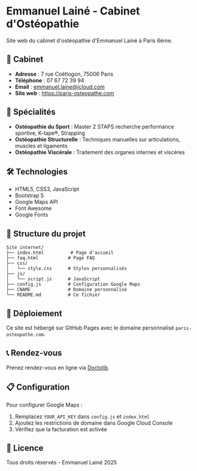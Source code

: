 # Emmanuel Lainé - Cabinet d'Ostéopathie

Site web du cabinet d'ostéopathie d'Emmanuel Lainé à Paris 6ème.

## 🏥 Cabinet

- **Adresse** : 7 rue Coëtlogon, 75006 Paris
- **Téléphone** : 07 67 72 39 94
- **Email** : emmanuel.laine@icloud.com
- **Site web** : https://paris-osteopathe.com

## 🎯 Spécialités

- **Ostéopathie du Sport** : Master 2 STAPS recherche performance sportive, K-tape®, Strapping
- **Ostéopathie Structurelle** : Techniques manuelles sur articulations, muscles et ligaments
- **Ostéopathie Viscérale** : Traitement des organes internes et viscères

## 🛠️ Technologies

- HTML5, CSS3, JavaScript
- Bootstrap 5
- Google Maps API
- Font Awesome
- Google Fonts

## 📁 Structure du projet

```
Site internet/
├── index.html          # Page d'accueil
├── faq.html           # Page FAQ
├── css/
│   └── style.css      # Styles personnalisés
├── js/
│   └── script.js      # JavaScript
├── config.js          # Configuration Google Maps
├── CNAME              # Domaine personnalisé
└── README.md          # Ce fichier
```

## 🚀 Déploiement

Ce site est hébergé sur GitHub Pages avec le domaine personnalisé `paris-osteopathe.com`.

## 📞 Rendez-vous

Prenez rendez-vous en ligne via [Doctolib](https://www.doctolib.fr/osteopathe/paris/emmanuel-laine).

## 📋 Configuration

Pour configurer Google Maps :
1. Remplacez `YOUR_API_KEY` dans `config.js` et `index.html`
2. Ajoutez les restrictions de domaine dans Google Cloud Console
3. Vérifiez que la facturation est activée

## 📄 Licence

Tous droits réservés - Emmanuel Lainé 2025 